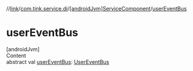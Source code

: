 //[link](../../index.md)/[com.tink.service.di](../index.md)/[[androidJvm]ServiceComponent](index.md)/[userEventBus](user-event-bus.md)



# userEventBus  
[androidJvm]  
Content  
abstract val [userEventBus](user-event-bus.md): [UserEventBus](../../com.tink.service.authentication/[android-jvm]-user-event-bus/index.md)  



